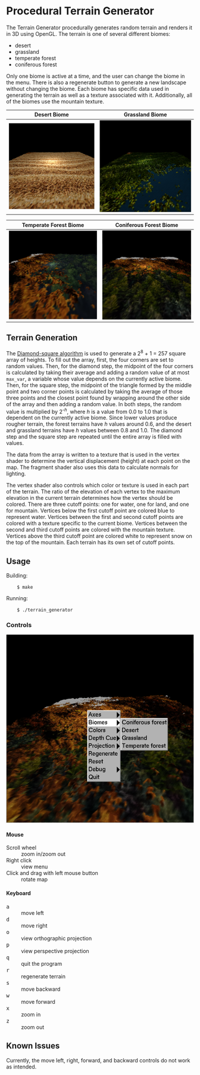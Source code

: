 # Procedural Terrain Generator

The Terrain Generator procedurally generates random terrain and renders it in 3D using OpenGL. The terrain is one of several different biomes:

* desert
* grassland
* temperate forest
* coniferous forest

Only one biome is active at a time, and the user can change the biome in the menu. There is also a regenerate button to generate a new landscape without changing the biome. Each biome has specific data used in generating the terrain as well as a texture associated with it. Additionally, all of the biomes use the mountain texture.

|Desert Biome|Grassland Biome|
| ------------- | ------------- |
| ![screenshot of desert biome](screenshots/desert_biome.png "desert biome")  | ![screenshot of grassland biome](screenshots/grassland_biome.png "grassland biome")  |

|Temperate Forest Biome|Coniferous Forest Biome|
| ------------- | ------------- |
| ![screenshot of temperate forest biome](screenshots/temperate_forest_biome.png "temperate forest biome")  | ![screenshot of coniferous forest biome](screenshots/coniferous_forest_biome.png "coniferous forest biome")  |

## Terrain Generation

The [Diamond-square algorithm](https://en.wikipedia.org/wiki/Diamond-square_algorithm) is used to generate a 2<sup>8</sup> + 1 = 257 square array of heights. To fill out the array, first, the four corners are set to random values. Then, for the diamond step, the midpoint of the four corners is calculated by taking their average and adding a random value of at most `max_var`, a variable whose value depends on the currently active biome. Then, for the square step, the midpoint of the triangle formed by the middle point and two corner points is calculated by taking the average of those three points and the closest point found by wrapping around the other side of the array and then adding a random value. In both steps, the random value is multiplied by 2<sup>-_h_</sup>, where _h_ is a value from 0.0 to 1.0 that is dependent on the currently active biome. Since lower values produce rougher terrain, the forest terrains have _h_ values around 0.6, and the desert and grassland terrains have _h_ values between 0.8 and 1.0. The diamond step and the square step are repeated until the entire array is filled with values.

The data from the array is written to a texture that is used in the vertex shader to determine the vertical displacement (height) at each point on the map. The fragment shader also uses this data to calculate normals for lighting.

The vertex shader also controls which color or texture is used in each part of the terrain. The ratio of the elevation of each vertex to the maximum elevation in the current terrain determines how the vertex should be colored. There are three cutoff points: one for water, one for land, and one for mountain. Vertices below the first cutoff point are colored blue to represent water. Vertices between the first and second cutoff points are colored with a texture specific to the current biome. Vertices between the second and third cutoff points are colored with the mountain texture. Vertices above the third cutoff point are colored white to represent snow on the top of the mountain. Each terrain has its own set of cutoff points.

## Usage

Building:

        $ make

Running:

        $ ./terrain_generator

### Controls

![screenshot of menu](screenshots/menu.png "viewing the menu")

#### Mouse

<dl>
<dt>Scroll wheel</dt>
<dd>zoom in/zoom out</dd>
<dt>Right click</dt>
<dd>view menu</dd>
<dt>Click and drag with left mouse button</dt>
<dd>rotate map</dd>
</dl>

#### Keyboard

<dl>
<dt><kbd>a</kbd></dt>
<dd>move left</dd>
<dt><kbd>d</kbd></dt>
<dd>move right</dd>
<dt><kbd>o</kbd></dt>
<dd>view orthographic projection</dd>
<dt><kbd>p</kbd></dt>
<dd>view perspective projection</dd>
<dt><kbd>q</kbd></dt>
<dd>quit the program</dd>
<dt><kbd>r</kbd></dt>
<dd>regenerate terrain</dd>
<dt><kbd>s</kbd></dt>
<dd>move backward</dd>
<dt><kbd>w</kbd></dt>
<dd>move forward</dd>
<dt><kbd>x</kbd></dt>
<dd>zoom in</dd>
<dt><kbd>z</kbd></dt>
<dd>zoom out</dd>
</dl>

## Known Issues

Currently, the move left, right, forward, and backward controls do not work as intended.
